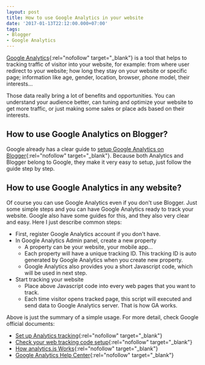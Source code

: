 ```yaml
---
layout: post
title: How to use Google Analytics in your website
date: '2017-01-13T22:12:00.000+07:00'
tags:
- Blogger
- Google Analytics
---
```


[Google Analytics](https://www.google.com/analytics){:rel="nofollow" target="_blank"} is a tool that helps to
tracking traffic of visitor into your website, for example: from where user redirect to your website; how long they
stay on your website or specific page; information like age, gender, location, browser, phone model, their interests...

Those data really bring a lot of benefits and opportunities. You can understand your audience better, can tuning and
optimize your website to get more traffic, or just making some sales or place ads based on their interests.


## How to use Google Analytics on Blogger?
Google already has a clear guide to
[setup Google Analytics on Blogger](https://support.google.com/blogger/answer/7039627?hl=en){:rel="nofollow" target="_blank"}.
Because both Analytics and Blogger belong to Google, they make it very easy to setup, just follow the guide step by step.

## How to use Google Analytics in any website?
Of course you can use Google Analytics even if you don't use Blogger. Just some simple steps and you can have Google
Analytics ready to track your website. Google also have some guides for this, and they also very clear and easy. Here
I just describe common steps:
- First, register Google Analytics account if you don't have.
- In Google Analytics Admin panel, create a new property
  - A property can be your website, your mobile app...
  - Each property will have a unique tracking ID. This tracking ID is auto generated by Google Analytics when you
  create new property.
  - Google Analytics also provides you a short Javascript code, which will be used in next step.
- Start tracking your website
  - Place above Javascript code into every web pages that you want to track.
  - Each time visitor opens tracked page, this script will executed and send data to Google Analytics server. That is
  how GA works.

Above is just the summary of a simple usage. For more detail, check Google official documents:
- [Set up Analytics tracking](https://support.google.com/analytics/answer/1008080){:rel="nofollow" target="_blank"}
- [Check your web tracking code setup](https://support.google.com/analytics/answer/1008083){:rel="nofollow" target="_blank"}
- [How analytics.js Works](https://developers.google.com/analytics/devguides/collection/analyticsjs/how-analyticsjs-works){:rel="nofollow" target="_blank"}
- [Google Analytics Help Center](https://support.google.com/analytics#topic=3544906){:rel="nofollow" target="_blank"}